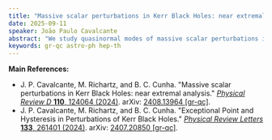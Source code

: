 ```yaml
---
title: "Massive scalar perturbations in Kerr Black Holes: near extremal analysis"
date: 2025-09-11
speaker: João Paulo Cavalcante
abstract: "We study quasinormal modes of massive scalar perturbations in Kerr black holes using the isomonodromic method. For arbitrary scalar masses $M\mu$ and black hole spins $a/M$, we numerically determine the quasinormal frequencies for various orbital $\ell$, azimuthal $m$, and overtone $n$ numbers. In particular, we derive an analytic expression for frequencies of the zero-damping modes near the extremal limit $a/M \to 1$. For $\ell=m=1$, we reveal that the fundamental mode becomes a damped mode (rather than a zero-damping mode) if the scalar field is sufficiently heavy. By exploring the parameter space, we find numerical evidence for level-crossing between the longest-living mode and the first overtone at an exceptional point $(M\mu)_c \simeq 0.3704981$ and $(a/M)_c \simeq 0.9994660$."
keywords: gr-qc astro-ph hep-th
---
```


**Main References:**
 - J. P. Cavalcante, M. Richartz, and B. C. Cunha. "Massive scalar perturbations in Kerr Black Holes: near extremal analysis." [_Physical Review D_ **110**, 124064 (2024)](https://doi.org/10.1103/PhysRevD.110.124064). arXiv: [2408.13964 [gr-qc]](https://arxiv.org/abs/2408.13964).
 - J. P. Cavalcante, M. Richartz, and B. C. Cunha. "Exceptional Point and Hysteresis in Perturbations of Kerr Black Holes." [_Physical Review Letters_ **133**, 261401 (2024)](https://doi.org/10.1103/PhysRevLett.133.261401). arXiv: [2407.20850 [gr-qc]](https://arxiv.org/abs/2407.20850).
